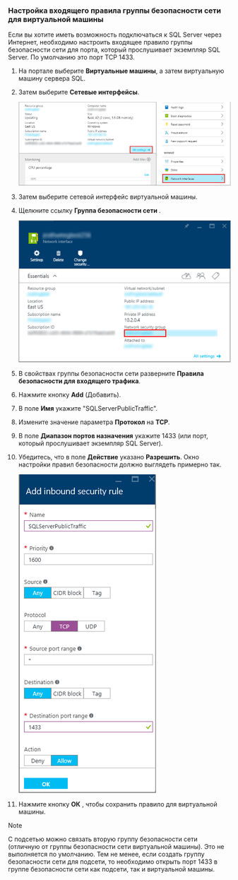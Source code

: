 ### <a name="configure-a-network-security-group-inbound-rule-for-the-vm"></a>Настройка входящего правила группы безопасности сети для виртуальной машины
Если вы хотите иметь возможность подключаться к SQL Server через Интернет, необходимо настроить входящее правило группы безопасности сети для порта, который прослушивает экземпляр SQL Server. По умолчанию это порт TCP 1433.

1. На портале выберите **Виртуальные машины**, а затем виртуальную машину сервера SQL.
2. Затем выберите **Сетевые интерфейсы**.
   
    ![сетевой интерфейс](./media/virtual-machines-sql-server-connection-steps/rm-network-interface.png)
3. Затем выберите сетевой интерфейс виртуальной машины.
4. Щелкните ссылку **Группа безопасности сети** .
   
    ![сетевой интерфейс](./media/virtual-machines-sql-server-connection-steps/rm-network-security-group.png)
5. В свойствах группы безопасности сети разверните **Правила безопасности для входящего трафика**.
6. Нажмите кнопку **Add** (Добавить).
7. В поле **Имя** укажите "SQLServerPublicTraffic".
8. Измените значение параметра **Протокол** на **TCP**.
9. В поле **Диапазон портов назначения** укажите 1433 (или порт, который прослушивает экземпляр SQL Server).
10. Убедитесь, что в поле **Действие** указано **Разрешить**. Окно настройки правил безопасности должно выглядеть примерно так.
    
     ![правило сетевой безопасности](./media/virtual-machines-sql-server-connection-steps/rm-network-security-rule.png)
11. Нажмите кнопку **ОК** , чтобы сохранить правило для виртуальной машины.

> [!NOTE]
> С подсетью можно связать вторую группу безопасности сети (отличную от группы безопасности сети виртуальной машины). Это не выполняется по умолчанию. Тем не менее, если создать группу безопасности сети для подсети, то необходимо открыть порт 1433 в группе безопасности сети как подсети, так и виртуальной машины. 
> 
> 



<!--HONumber=Nov16_HO3-->


